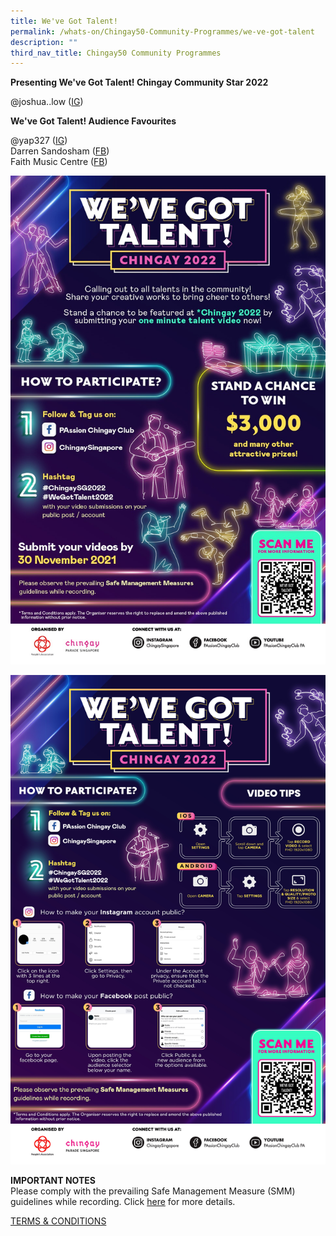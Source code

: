 ```yaml
---
title: We've Got Talent!
permalink: /whats-on/Chingay50-Community-Programmes/we-ve-got-talent
description: ""
third_nav_title: Chingay50 Community Programmes
---
```

**Presenting We've Got Talent! Chingay Community Star 2022**

@joshua..low ([IG](https://www.instagram.com/p/CW2mZIdFEHT/))

**We've Got Talent! Audience Favourites**

@yap327 ([IG](https://www.instagram.com/p/CVvItssArWY/))<br>
Darren Sandosham ([FB](https://www.facebook.com/mikeymao1972/videos/1052705422232138/))<br>
Faith Music Centre ([FB](https://www.facebook.com/watch/?ref=search&v=4519608571448616&external_log_id=d084ab18-77e2-417b-bb88-00e810789317&q=%23wegottalent2022))

![we've got talent](/images/whats-on/we-ve-got-talent-poster.jpg)

![step-by-step guide](/images/whats-on/we-ve-got-talent-how-to.jpg)

**IMPORTANT NOTES**<br>
Please comply with the prevailing Safe Management Measure (SMM) guidelines while recording. Click [here](/files/whats-on/chingay-2022-we-got-talent_-smm-guidelines_24-sep-2021.pdf) for more details.

[TERMS & CONDITIONS](/files/whats-on/chingay-2022-we-got-talent_-terms-and-conditions_9-nov-2021.pdf)